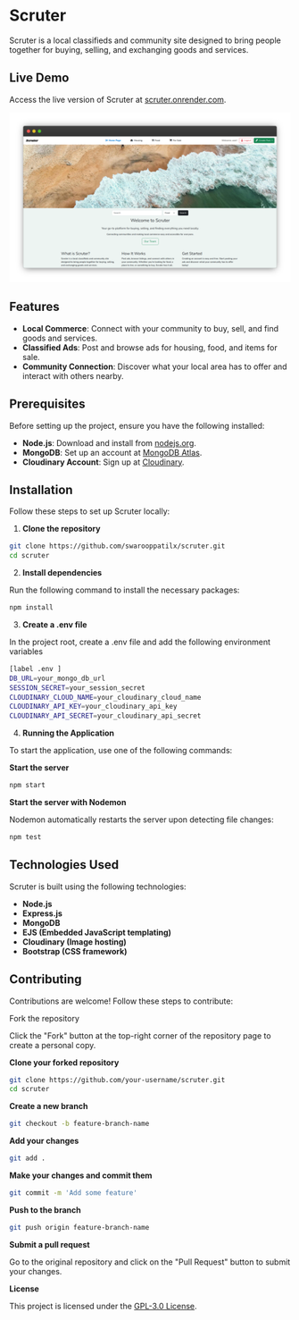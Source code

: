 # Scruter

Scruter is a local classifieds and community site designed to bring people together for buying, selling, and exchanging goods and services.

## Live Demo

Access the live version of Scruter at [scruter.onrender.com](https://scruter.vercel.app).

![Scruter Preview](/public/screenshot.png)

## Features

- **Local Commerce**: Connect with your community to buy, sell, and find goods and services.
- **Classified Ads**: Post and browse ads for housing, food, and items for sale.
- **Community Connection**: Discover what your local area has to offer and interact with others nearby.

## Prerequisites

Before setting up the project, ensure you have the following installed:

- **Node.js**: Download and install from [nodejs.org](https://nodejs.org/).
- **MongoDB**: Set up an account at [MongoDB Atlas](https://www.mongodb.com/cloud/atlas).
- **Cloudinary Account**: Sign up at [Cloudinary](https://cloudinary.com/).

## Installation

Follow these steps to set up Scruter locally:
1. **Clone the repository**

```bash
git clone https://github.com/swarooppatilx/scruter.git
cd scruter
```
2. **Install dependencies**

Run the following command to install the necessary packages:
```bash
npm install
```
3. **Create a .env file**

In the project root, create a .env file and add the following environment variables

```bash
[label .env ]
DB_URL=your_mongo_db_url
SESSION_SECRET=your_session_secret
CLOUDINARY_CLOUD_NAME=your_cloudinary_cloud_name
CLOUDINARY_API_KEY=your_cloudinary_api_key
CLOUDINARY_API_SECRET=your_cloudinary_api_secret
```

4. **Running the Application**

To start the application, use one of the following commands:

**Start the server**
```bash
npm start
```

**Start the server with Nodemon**

Nodemon automatically restarts the server upon detecting file changes:

```bash
npm test
```

## Technologies Used

Scruter is built using the following technologies:

- **Node.js**
- **Express.js**
- **MongoDB**
- **EJS (Embedded JavaScript templating)**
- **Cloudinary (Image hosting)**
- **Bootstrap (CSS framework)**
    
## Contributing

Contributions are welcome! Follow these steps to contribute:

Fork the repository

Click the "Fork" button at the top-right corner of the repository page to create a personal copy.
    
**Clone your forked repository**

```bash
git clone https://github.com/your-username/scruter.git
cd scruter
```

**Create a new branch**
```bash
git checkout -b feature-branch-name
```

**Add your changes**
```bash
git add .
```

**Make your changes and commit them**
```bash
git commit -m 'Add some feature'
```

**Push to the branch**
```bash
git push origin feature-branch-name
```

**Submit a pull request**

Go to the original repository and click on the "Pull Request" button to submit your changes.

**License**

This project is licensed under the [GPL-3.0 License](/LICENSE).

